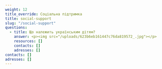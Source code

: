 ```yaml
---
weight: 12
title_override: Соціальна підтримка
title: social-support
slug: "/social-support"
questions:
  - title: Що належить українським дітям?
    answer: <p><img src="/uploads/623b6eb161447c76da819572_.jpg"></p>
    resources: []
    contacts: []
    adresses: []
contacts: []
adresses: []
---
```

